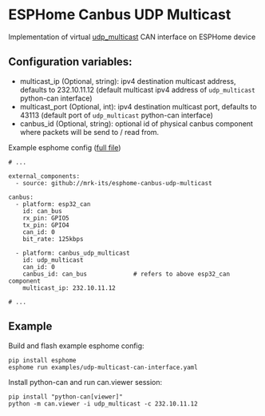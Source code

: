 # ESPHome Canbus UDP Multicast
Implementation of virtual [udp_multicast](https://python-can.readthedocs.io/en/stable/interfaces/udp_multicast.html) CAN interface on ESPHome device

## Configuration variables:
* multicast_ip (Optional, string): ipv4 destination multicast address, defaults to 232.10.11.12 (default multicast ipv4 address of `udp_multicast` python-can interface)
* multicast_port (Optional, int): ipv4 destination multicast port, defaults to 43113 (default port of `udp_multicast` python-can interface)
* canbus_id (Optional, string): optional id of physical canbus component where packets will be send to / read from.

Example esphome config ([full file](examples/udp-multicast-can-interface.yaml))

```
# ...

external_components:
  - source: github://mrk-its/esphome-canbus-udp-multicast

canbus:
  - platform: esp32_can
    id: can_bus
    rx_pin: GPIO5
    tx_pin: GPIO4
    can_id: 0
    bit_rate: 125kbps

  - platform: canbus_udp_multicast
    id: udp_multicast
    can_id: 0
    canbus_id: can_bus             # refers to above esp32_can component
    multicast_ip: 232.10.11.12

# ...
```

## Example

Build and flash example esphome config:
```
pip install esphome
esphome run examples/udp-multicast-can-interface.yaml
```

Install python-can and run can.viewer session:

```
pip install "python-can[viewer]"
python -m can.viewer -i udp_multicast -c 232.10.11.12

```
